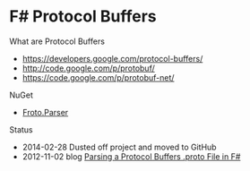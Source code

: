 
# F# Protocol Buffers

What are Protocol Buffers
 * https://developers.google.com/protocol-buffers/
 * http://code.google.com/p/protobuf/
 * https://code.google.com/p/protobuf-net/

NuGet
 * [Froto.Parser](http://www.nuget.org/packages/Froto.Parser)

Status
 * 2014-02-28 Dusted off project and moved to GitHub
 * 2012-11-02 blog [Parsing a Protocol Buffers .proto File in F#](http://blog.ctaggart.com/2012/11/parsing-protocol-buffers-proto-file-in-f.html)